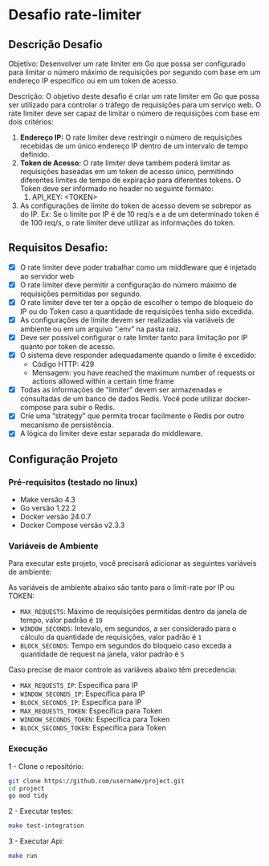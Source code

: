 # Desafio rate-limiter

## Descrição Desafio

Objetivo: Desenvolver um rate limiter em Go que possa ser configurado para limitar o número máximo de requisições por segundo com base em um endereço IP específico ou em um token de acesso.

Descrição: O objetivo deste desafio é criar um rate limiter em Go que possa ser utilizado para controlar o tráfego de requisições para um serviço web. O rate limiter deve ser capaz de limitar o número de requisições com base em dois critérios:

1. **Endereço IP:** O rate limiter deve restringir o número de requisições recebidas de um único endereço IP dentro de um intervalo de tempo definido.
2. **Token de Acesso:** O rate limiter deve também poderá limitar as requisições baseadas em um token de acesso único, permitindo diferentes limites de tempo de expiração para diferentes tokens. O Token deve ser informado no header no seguinte formato:
    1. API_KEY: \<TOKEN\>
3. As configurações de limite do token de acesso devem se sobrepor as do IP. Ex: Se o limite por IP é de 10 req/s e a de um determinado token é de 100 req/s, o rate limiter deve utilizar as informações do token.

## Requisitos Desafio:

- [X] O rate limiter deve poder trabalhar como um middleware que é injetado ao servidor web
- [X] O rate limiter deve permitir a configuração do número máximo de requisições permitidas por segundo.
- [X] O rate limiter deve ter ter a opção de escolher o tempo de bloqueio do IP ou do Token caso a quantidade de requisições tenha sido excedida.
- [X] As configurações de limite devem ser realizadas via variáveis de ambiente ou em um arquivo “.env” na pasta raiz.
- [X] Deve ser possível configurar o rate limiter tanto para limitação por IP quanto por token de acesso.
- [X] O sistema deve responder adequadamente quando o limite é excedido:
    - Código HTTP: 429
    - Mensagem: you have reached the maximum number of requests or actions allowed within a certain time frame
- [X] Todas as informações de "limiter” devem ser armazenadas e consultadas de um banco de dados Redis. Você pode utilizar docker-compose para subir o Redis.
- [X] Crie uma “strategy” que permita trocar facilmente o Redis por outro mecanismo de persistência.
- [X] A lógica do limiter deve estar separada do middleware.

## Configuração Projeto

### Pré-requisitos (testado no linux)

- Make versão 4.3
- Go versão 1.22.2
- Docker versão 24.0.7
- Docker Compose versão v2.3.3

### Variáveis de Ambiente

Para executar este projeto, você precisará adicionar as seguintes variáveis de ambiente:

As variáveis de ambiente abaixo são tanto para o limit-rate por IP ou TOKEN:

- `MAX_REQUESTS`: Máximo de requisições permitidas dentro da janela de tempo, valor padrão é `10`
- `WINDOW_SECONDS`: Intevalo, em segundos, a ser considerado para o cálculo da quantidade de requisições, valor padrão é `1`
- `BLOCK_SECONDS`: Tempo em segundos do bloqueio caso exceda a quantidade de request na janela, valor padrão é `5`

Caso precise de maior controle as variáveis abaixo têm precedencia:
- `MAX_REQUESTS_IP`: Específica para IP
- `WINDOW_SECONDS_IP`: Específica para IP
- `BLOCK_SECONDS_IP`: Específica para IP
- `MAX_REQUESTS_TOKEN`: Específica para Token
- `WINDOW_SECONDS_TOKEN`: Específica para Token
- `BLOCK_SECONDS_TOKEN`: Específica para Token

### Execução

1 - Clone o repositório:

```bash
git clone https://github.com/username/project.git
cd project
go mod tidy
```
2 - Executar testes:
```bash
make test-integration
```
3 - Executar Api:
```bash
make run
```
